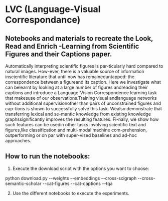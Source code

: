 # LVC (Language-Visual Correspondance)
## Notebooks and materials to recreate the Look, Read and Enrich -Learning from Scientific Figures and their Captions paper.

Automatically interpreting scientific figures is par-ticularly hard compared to natural images.   How-ever,  there  is  a  valuable  source  of  information  inscientific  literature  that  until  now  has  remaineduntapped:   the  correspondence  between  a  figureand its caption.   Here we investigate what can belearnt by looking at a large number of figures andreading  their  captions  and  introduce  a  Language-Vision  Correspondence  learning  task  that  makesuse  of  our  observations.Training  visual  andlanguage networks without additional supervisionother than pairs of unconstrained figures and cap-tions is shown to successfully solve this task.  Wealso  demonstrate  that  transferring  lexical  and  se-mantic knowledge from existing knowledge graphssignificantly  improves  the  resulting  features.   Fi-nally,  we  show  how  such  features  can  be  usedin other tasks involving scientific text and figures,like classification and multi-modal machine com-prehension,  outperforming  or  on  par  with  super-vised baselines and ad-hoc approaches.

## How to run the notebooks:
1. Execute the download script with the options you want to choose: 

python download.py --weights --embeddings --cross-scigraph --cross-semantic-scholar --cat-figures --cat-captions --tqa

2. Use the different notebooks to execute the experiments.
